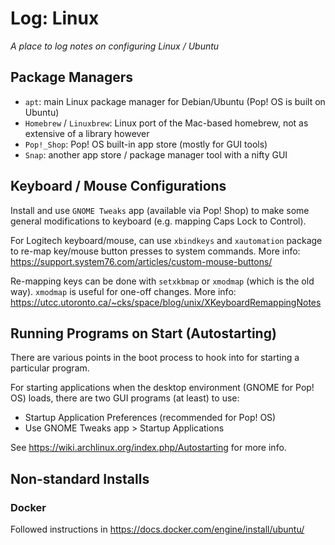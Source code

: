 # Log: Linux

_A place to log notes on configuring Linux / Ubuntu_

## Package Managers

- `apt`: main Linux package manager for Debian/Ubuntu (Pop! OS is built on Ubuntu)
- `Homebrew` / `Linuxbrew`: Linux port of the Mac-based homebrew, not as extensive of a library however
- `Pop!_Shop`: Pop! OS built-in app store (mostly for GUI tools)
- `Snap`: another app store / package manager tool with a nifty GUI

## Keyboard / Mouse Configurations

Install and use `GNOME Tweaks` app (available via Pop! Shop) to make some general modifications to keyboard (e.g. mapping Caps Lock to Control).

For Logitech keyboard/mouse, can use `xbindkeys` and `xautomation` package to re-map key/mouse button presses to system commands. More info: https://support.system76.com/articles/custom-mouse-buttons/

Re-mapping keys can be done with `setxkbmap` or `xmodmap` (which is the old way). `xmodmap` is useful for one-off changes. More info: https://utcc.utoronto.ca/~cks/space/blog/unix/XKeyboardRemappingNotes

## Running Programs on Start (Autostarting)

There are various points in the boot process to hook into for starting a particular program.

For starting applications when the desktop environment (GNOME for Pop! OS) loads, there are two GUI programs (at least) to use:
- Startup Application Preferences (recommended for Pop! OS)
- Use GNOME Tweaks app > Startup Applications

See  https://wiki.archlinux.org/index.php/Autostarting for more info.

## Non-standard Installs

### Docker

Followed instructions in https://docs.docker.com/engine/install/ubuntu/
